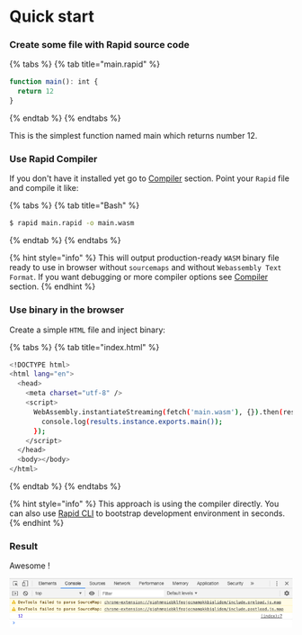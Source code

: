 # Quick start

### Create some file with Rapid source code

{% tabs %}
{% tab title="main.rapid" %}
```javascript
function main(): int {
  return 12
}
```
{% endtab %}
{% endtabs %}

This is the simplest function named main which returns number 12.

### Use Rapid Compiler

If you don't have it installed yet go to [Compiler](resources/compiler.md) section. Point your `Rapid` file and compile it like:

{% tabs %}
{% tab title="Bash" %}
```bash
$ rapid main.rapid -o main.wasm
```
{% endtab %}
{% endtabs %}

{% hint style="info" %}
This will output production-ready `WASM` binary file ready to use in browser without `sourcemaps` and without `Webassembly Text Format`. If you want debugging or more compiler options see [Compiler](resources/compiler.md) section.
{% endhint %}

### Use binary in the browser

Create a simple `HTML` file and inject binary:

{% tabs %}
{% tab title="index.html" %}
```bash
<!DOCTYPE html>
<html lang="en">
  <head>
    <meta charset="utf-8" />
    <script>
      WebAssembly.instantiateStreaming(fetch('main.wasm'), {}).then(results => {
        console.log(results.instance.exports.main());
      });
    </script>
  </head>
  <body></body>
</html>
```
{% endtab %}
{% endtabs %}

{% hint style="info" %}
This approach is using the compiler directly. You can also use [Rapid CLI](resources/cli.md) to bootstrap development environment in seconds.
{% endhint %}

### Result

Awesome !

![Output in Chrome](.gitbook/assets/screenshot-2020-03-21-at-16.51.06.png)

